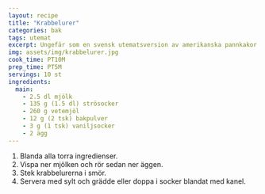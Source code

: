 ```yaml
---
layout: recipe
title: "Krabbelurer"
categories: bak
tags: utemat
excerpt: Ungefär som en svensk utematsversion av amerikanska pannkakor.
img: assets/img/krabbelurer.jpg
cook_time: PT10M
prep_time: PT5M
servings: 10 st
ingredients:
  main:
    - 2.5 dl mjölk
    - 135 g (1.5 dl) strösocker
    - 260 g vetemjöl
    - 12 g (2 tsk) bakpulver
    - 3 g (1 tsk) vaniljsocker
    - 2 ägg
---
```


1. Blanda alla torra ingredienser.
2. Vispa ner mjölken och rör sedan ner äggen.
3. Stek krabbelurerna i smör.
4. Servera med sylt och grädde eller doppa i socker blandat med kanel.
